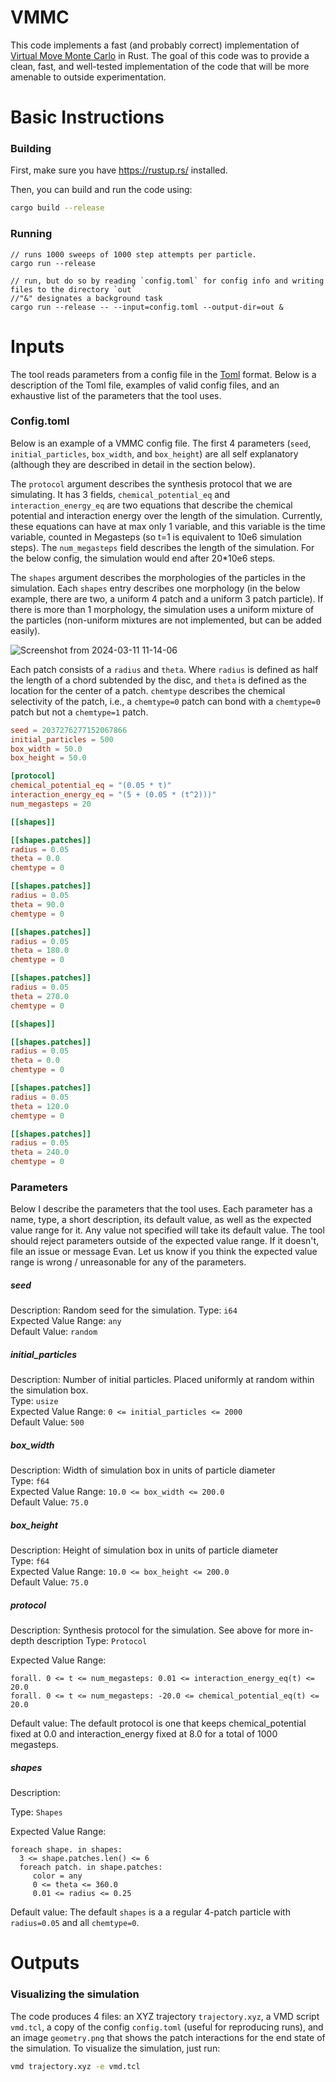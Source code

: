 # VMMC
This code implements a fast (and probably correct) implementation of [Virtual Move Monte Carlo](https://pubs.aip.org/aip/jcp/article/127/15/154101/915022) in Rust.
The goal of this code was to provide a clean, fast, and well-tested implementation of the code that will be more amenable to outside experimentation.

# Basic Instructions

### Building

First, make sure you have https://rustup.rs/ installed.

Then, you can build and run the code using:
```bash
cargo build --release
```

### Running
```
// runs 1000 sweeps of 1000 step attempts per particle.
cargo run --release

// run, but do so by reading `config.toml` for config info and writing files to the directory `out`
//"&" designates a background task
cargo run --release -- --input=config.toml --output-dir=out &
```

# Inputs
The tool reads parameters from a config file in the [Toml](https://toml.io/en/) format.
Below is a description of the Toml file, examples of valid config files, and an exhaustive list of the parameters that the tool uses.

### Config.toml

Below is an example of a VMMC config file.
The first 4 parameters (`seed`, `initial_particles`, `box_width`, and `box_height`) are all self explanatory (although they are described in detail in the section below).

The `protocol` argument describes the synthesis protocol that we are simulating. 
It has 3 fields, `chemical_potential_eq` and `interaction_energy_eq` are two equations that describe the chemical potential and interaction energy over the length of the simulation.
Currently, these equations can have at max only 1 variable, and this variable is the time variable, counted in Megasteps (so t=1 is equivalent to 10e6 simulation steps).
The `num_megasteps` field describes the length of the simulation. For the below config, the simulation would end after 20\*10e6 steps.

The `shapes` argument describes the morphologies of the particles in the simulation. Each `shapes` entry describes one morphology (in the below example, there are two, a uniform 4 patch and a uniform 3 patch particle). If there is more than 1 morphology, the simulation uses a uniform mixture of the particles (non-uniform mixtures are not implemented, but can be added easily).

![Screenshot from 2024-03-11 11-14-06](https://github.com/schism-pl/vmmc/assets/82984409/c0228ed3-825c-4856-bdb1-c099f960f126)

Each patch consists of a `radius` and `theta`. Where `radius` is defined as half the length of a chord subtended by the disc, and `theta` is defined as the location for the center of a patch. `chemtype` describes the chemical selectivity of the patch, i.e., a `chemtype=0` patch can bond with a `chemtype=0` patch but not a `chemtype=1` patch.

```TOML
seed = 2037276277152067866
initial_particles = 500
box_width = 50.0
box_height = 50.0

[protocol]
chemical_potential_eq = "(0.05 * t)"
interaction_energy_eq = "(5 + (0.05 * (t^2)))"
num_megasteps = 20

[[shapes]]

[[shapes.patches]]
radius = 0.05
theta = 0.0
chemtype = 0

[[shapes.patches]]
radius = 0.05
theta = 90.0
chemtype = 0

[[shapes.patches]]
radius = 0.05
theta = 180.0
chemtype = 0

[[shapes.patches]]
radius = 0.05
theta = 270.0
chemtype = 0

[[shapes]]

[[shapes.patches]]
radius = 0.05
theta = 0.0
chemtype = 0

[[shapes.patches]]
radius = 0.05
theta = 120.0
chemtype = 0

[[shapes.patches]]
radius = 0.05
theta = 240.0
chemtype = 0

```



### Parameters
Below I describe the parameters that the tool uses. 
Each parameter has a name, type, a short description, its default value, as well as the expected value range for it.
Any value not specified will take its default value.
The tool should reject parameters outside of the expected value range. If it doesn't, file an issue or message Evan. Let us know if you think the expected value range is wrong / unreasonable for any of the parameters.

##### seed
Description: Random seed for the simulation. 
Type: `i64`  
Expected Value Range: `any`  
Default Value: `random`  

##### initial_particles
Description: Number of initial particles. Placed uniformly at random within the simulation box.  
Type: `usize`  
Expected Value Range: `0 <= initial_particles <= 2000`  
Default Value: `500`  

##### box_width
Description: Width of simulation box in units of particle diameter  
Type: `f64`  
Expected Value Range: `10.0 <= box_width <= 200.0`  
Default Value: `75.0`  

##### box_height
Description: Height of simulation box in units of particle diameter  
Type: `f64`  
Expected Value Range: `10.0 <= box_height <= 200.0`  
Default Value: `75.0`  




##### protocol
Description: Synthesis protocol for the simulation. See above for more in-depth description
Type: `Protocol` 

Expected Value Range:  
```
forall. 0 <= t <= num_megasteps: 0.01 <= interaction_energy_eq(t) <= 20.0
forall. 0 <= t <= num_megasteps: -20.0 <= chemical_potential_eq(t) <= 20.0
```

Default value: The default protocol is one that keeps chemical_potential fixed at 0.0 and interaction_energy fixed at 8.0 for a total of 1000 megasteps. 


##### shapes
Description:

Type: `Shapes`

Expected Value Range:
```
foreach shape. in shapes:
  3 <= shape.patches.len() <= 6
  foreach patch. in shape.patches:
     color = any
     0 <= theta <= 360.0 
     0.01 <= radius <= 0.25 
```

Default value: The default `shapes` is a a regular 4-patch particle with `radius=0.05` and all `chemtype=0`.




# Outputs


### Visualizing the simulation
The code produces 4 files: an XYZ trajectory `trajectory.xyz`, a VMD script `vmd.tcl`, a copy of the config `config.toml` (useful for reproducing runs), and an image `geometry.png` that shows the patch interactions for the end state of the simulation.
To visualize the simulation, just run:
```Bash
vmd trajectory.xyz -e vmd.tcl
```


